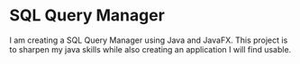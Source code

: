 # SQL Query Manager

I am creating a SQL Query Manager using Java and JavaFX. This project is to sharpen my java skills while also creating an application I will find usable.
